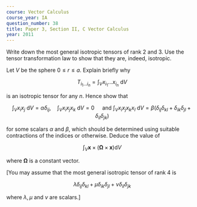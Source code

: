 ```yaml
---
course: Vector Calculus
course_year: IA
question_number: 38
title: Paper 3, Section II, C Vector Calculus
year: 2011
---
```




Write down the most general isotropic tensors of rank 2 and 3. Use the tensor transformation law to show that they are, indeed, isotropic.

Let $V$ be the sphere $0 \leqslant r \leqslant a$. Explain briefly why

$$T_{i_{1} \ldots i_{n}}=\int_{V} x_{i_{1}} \ldots x_{i_{n}} \mathrm{~d} V$$

is an isotropic tensor for any $n$. Hence show that

$$\int_{V} x_{i} x_{j} \mathrm{~d} V=\alpha \delta_{i j}, \quad \int_{V} x_{i} x_{j} x_{k} \mathrm{~d} V=0 \quad \text { and } \int_{V} x_{i} x_{j} x_{k} x_{l} \mathrm{~d} V=\beta\left(\delta_{i j} \delta_{k l}+\delta_{i k} \delta_{j l}+\delta_{i l} \delta_{j k}\right)$$

for some scalars $\alpha$ and $\beta$, which should be determined using suitable contractions of the indices or otherwise. Deduce the value of

$$\int_{V} \mathbf{x} \times(\boldsymbol{\Omega} \times \mathbf{x}) \mathrm{d} V$$

where $\boldsymbol{\Omega}$ is a constant vector.

[You may assume that the most general isotropic tensor of rank 4 is

$$\lambda \delta_{i j} \delta_{k l}+\mu \delta_{i k} \delta_{j l}+\nu \delta_{i l} \delta_{j k}$$

where $\lambda, \mu$ and $\nu$ are scalars.]